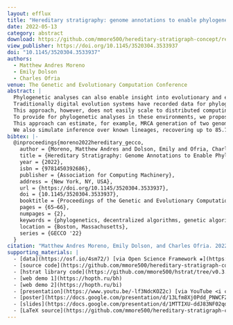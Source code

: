 ```yaml
---
layout: efflux
title: "Hereditary stratigraphy: genome annotations to enable phylogenetic inference over distributed populations"
date: 2022-05-13
category: abstract
download: https://github.com/mmore500/hereditary-stratigraph-concept/releases/download/v0.2.0/hereditary-stratigraph-concept.pdf
view_publisher: https://doi.org/10.1145/3520304.3533937
doi: "10.1145/3520304.3533937"
authors:
  - Matthew Andres Moreno
  - Emily Dolson
  - Charles Ofria
venue: The Genetic and Evolutionary Computation Conference
abstract: |
  Phylogenetic analyses can also enable insight into evolutionary and ecological dynamics such as selection pressure and frequency dependent selection in digital evolution systems.
  Traditionally digital evolution systems have recorded data for phylogenetic analyses through perfect tracking where each birth event is recorded in a centralized data structures.
  This approach, however, does not easily scale to distributed computing environments where evolutionary individuals may migrate between a large number of disjoint processing elements.
  To provide for phylogenetic analyses in these environments, we propose an approach to infer phylogenies via heritable genetic annotations rather than directly track them. We introduce a "hereditary stratigraphy" algorithm that enables efficient, accurate phylogenetic reconstruction with tunable, explicit trade-offs between annotation memory footprint and reconstruction accuracy.
  This approach can estimate, for example, MRCA generation of two genomes within 10% relative error with 95% confidence up to a depth of a trillion generations with genome annotations smaller than a kilobyte.
  We also simulate inference over known lineages, recovering up to 85.70% of the information contained in the original tree using a 64-bit annotation.
bibtex: |-
  @inproceedings{moreno2022hereditary_gecco,
    author = {Moreno, Matthew Andres and Dolson, Emily and Ofria, Charles},
    title = {Hereditary Stratigraphy: Genome Annotations to Enable Phylogenetic Inference over Distributed Populations},
    year = {2022},
    isbn = {9781450392686},
    publisher = {Association for Computing Machinery},
    address = {New York, NY, USA},
    url = {https://doi.org/10.1145/3520304.3533937},
    doi = {10.1145/3520304.3533937},
    booktitle = {Proceedings of the Genetic and Evolutionary Computation Conference Companion},
    pages = {65–66},
    numpages = {2},
    keywords = {phylogenetics, decentralized algorithms, genetic algorithms, digital evolution, genetic programming},
    location = {Boston, Massachusetts},
    series = {GECCO '22}
  }
citation: "Matthew Andres Moreno, Emily Dolson, and Charles Ofria. 2022. Hereditary stratigraphy: genome annotations to enable phylogenetic inference over distributed populations. In Proceedings of the Genetic and Evolutionary Computation Conference Companion (GECCO '22). Association for Computing Machinery, New York, NY, USA, 65–66. https://doi.org/10.1145/3520304.3533937"
supporting_materials: |
  - [data](https://osf.io/4sm72/) [via Open Science Framework ❋](https://osf.io)
  - [source code](https://github.com/mmore500/hereditary-stratigraph-concept/tree/v0.2.0) [via GitHub <i class="icon-github-1"></i>](https://github.com/)
  - [hstrat library code](https://github.com/mmore500/hstrat/tree/v0.3.2) [via GitHub <i class="icon-github-1"></i>](https://github.com/)
  - [web demo 1](https://hopth.ru/bh)
  - [web demo 2](https://hopth.ru/bi)
  - [presentation](https://www.youtu.be/-lf3NdcKOZ2c) [via YouTube <i class="icon-video"></i>](https://youtube.com)
  - [poster](https://docs.google.com/presentation/d/13Lfm8Xj0Pdd_PNWCFZlIgjlz4cZT7Ph91-tMlX7VhL0) [via Google Slides](https://workspace.google.com/products/slides/)
  - [slides](https://docs.google.com/presentation/d/1MTTIXU-ddJ83NF02qdqycIUwZKEt-Tc4CG_0Te6bVdA) [via Google Slides](https://workspace.google.com/products/slides/)
  - [LaTeX source](https://github.com/mmore500/hereditary-stratigraph-concept/tree/v0.2.0) [via GitHub <i class="icon-github-1"></i>](https://github.com/)
---
```

